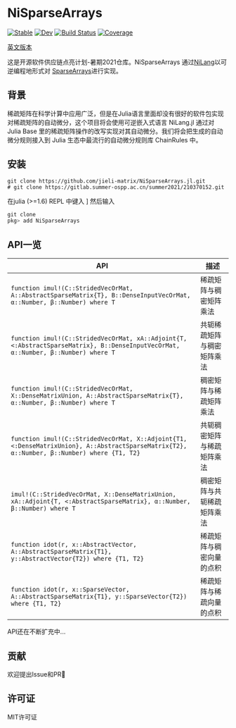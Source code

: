 # NiSparseArrays

[![Stable](https://img.shields.io/badge/docs-stable-blue.svg)](https://jieli-matrix.github.io/NiSparseArrays.jl/stable)
[![Dev](https://img.shields.io/badge/docs-dev-blue.svg)](https://jieli-matrix.github.io/NiSparseArrays.jl/dev)
[![Build Status](https://github.com/jieli-matrix/NiSparseArrays.jl/workflows/CI/badge.svg)](https://github.com/jieli-matrix/NiSparseArrays.jl/actions)
[![Coverage](https://codecov.io/gh/jieli-matrix/NiSparseArrays.jl/branch/master/graph/badge.svg)](https://codecov.io/gh/jieli-matrix/NiSparseArrays.jl)

[英文版本](README.md)

这是开源软件供应链点亮计划-暑期2021仓库。NiSparseArrays 通过[NiLang](https://giggleliu.github.io/NiLang.jl/dev/)以可逆编程地形式对 [SparseArrays](https://docs.julialang.org/en/v1/stdlib/SparseArrays/)进行实现。 

## 背景

稀疏矩阵在科学计算中应用广泛，但是在Julia语言里面却没有很好的软件包实现对稀疏矩阵的自动微分，这个项目将会使用可逆嵌入式语言 NiLang.jl 通过对 Julia Base 里的稀疏矩阵操作的改写实现对其自动微分。我们将会把生成的自动微分规则接入到 Julia 生态中最流行的自动微分规则库 ChainRules 中。

## 安装 

``` shell
git clone https://github.com/jieli-matrix/NiSparseArrays.jl.git
# git clone https://gitlab.summer-ospp.ac.cn/summer2021/210370152.git
```

在julia (>=1.6) REPL 中键入 ] 然后输入

``` julia
git clone 
pkg> add NiSparseArrays 
```

## API一览  

| API             | 描述        |
| ---------------- | --------------- |
| `function imul!(C::StridedVecOrMat, A::AbstractSparseMatrix{T}, B::DenseInputVecOrMat, α::Number, β::Number) where T`   | 稀疏矩阵与稠密矩阵乘法 |
|`function imul!(C::StridedVecOrMat, xA::Adjoint{T, <:AbstractSparseMatrix}, B::DenseInputVecOrMat, α::Number, β::Number) where T` |  共轭稀疏矩阵与稠密矩阵乘法|
|`function imul!(C::StridedVecOrMat, X::DenseMatrixUnion, A::AbstractSparseMatrix{T}, α::Number, β::Number) where T`| 稠密矩阵与稀疏矩阵乘法 |
|`function imul!(C::StridedVecOrMat, X::Adjoint{T1, <:DenseMatrixUnion}, A::AbstractSparseMatrix{T2}, α::Number, β::Number) where {T1, T2}`| 共轭稠密矩阵与稀疏矩阵乘法 |
|`imul!(C::StridedVecOrMat, X::DenseMatrixUnion, xA::Adjoint{T, <:AbstractSparseMatrix}, α::Number, β::Number) where T`|稠密矩阵与共轭稀疏矩阵乘法 |
|`function idot(r, x::AbstractVector, A::AbstractSparseMatrix{T1}, y::AbstractVector{T2}) where {T1, T2}` | 稀疏矩阵与稠密向量的点积|
|`function idot(r, x::SparseVector, A::AbstractSparseMatrix{T1}, y::SparseVector{T2}) where {T1, T2}`| 稀疏矩阵与稀疏向量的点积|

API还在不断扩充中...

## 贡献

欢迎提出Issue和PR👏

## 许可证

MIT许可证